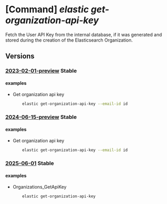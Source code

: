 # [Command] _elastic get-organization-api-key_

Fetch the User API Key from the internal database, if it was generated and stored during the creation of the Elasticsearch Organization.

## Versions

### [2023-02-01-preview](/Resources/mgmt-plane/L3N1YnNjcmlwdGlvbnMve30vcHJvdmlkZXJzL21pY3Jvc29mdC5lbGFzdGljL2dldG9yZ2FuaXphdGlvbmFwaWtleQ==/2023-02-01-preview.xml) **Stable**

<!-- mgmt-plane /subscriptions/{}/providers/microsoft.elastic/getorganizationapikey 2023-02-01-preview -->

#### examples

- Get organization api key
    ```bash
        elastic get-organization-api-key --email-id id
    ```

### [2024-06-15-preview](/Resources/mgmt-plane/L3N1YnNjcmlwdGlvbnMve30vcHJvdmlkZXJzL21pY3Jvc29mdC5lbGFzdGljL2dldG9yZ2FuaXphdGlvbmFwaWtleQ==/2024-06-15-preview.xml) **Stable**

<!-- mgmt-plane /subscriptions/{}/providers/microsoft.elastic/getorganizationapikey 2024-06-15-preview -->

#### examples

- Get organization api key
    ```bash
        elastic get-organization-api-key --email-id id
    ```

### [2025-06-01](/Resources/mgmt-plane/L3N1YnNjcmlwdGlvbnMve30vcHJvdmlkZXJzL21pY3Jvc29mdC5lbGFzdGljL2dldG9yZ2FuaXphdGlvbmFwaWtleQ==/2025-06-01.xml) **Stable**

<!-- mgmt-plane /subscriptions/{}/providers/microsoft.elastic/getorganizationapikey 2025-06-01 -->

#### examples

- Organizations_GetApiKey
    ```bash
        elastic get-organization-api-key
    ```
